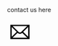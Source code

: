 contact us here

<svg xmlns="http://www.w3.org/2000/svg" width="512" height="512" viewBox="0 0 512 512" style="display: block; width: 60px; height: 60px;"><path d="m 420.025,354.779 -99.601,-98.538 99.597,-98.538 v 197.076 z m -311.065,18.713 99.78,-98.445 4.263,4.032 c 23.561,22.206 61.001,22.206 83.556,0 l 4.294,-4.213 100.24,98.626 H 108.959 z m -17.9,-215.789 99.449,98.538 -99.628,98.538 0.179,-197.076 z M 400.909,138.897 278.386,259.911 c -12.449,12.397 -34.732,12.124 -47.547,-0.481 L 109.143,138.897 H 400.909 z M 64,112 c 0,11.284 0,276.627 0,288 11.599,0 372.401,0 384,0 0,-11.373 0,-276.72 0,-288 -11.599,0 -372.401,0 -384,0 z" style="fill:#000"></path></svg>